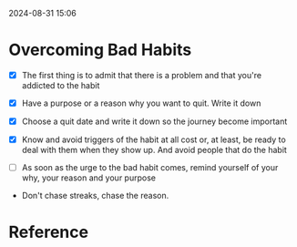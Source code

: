 2024-08-31 15:06

# Overcoming Bad Habits

- [x] The first thing is to admit that there is a problem and that you're addicted to the habit

- [x] Have a purpose or a reason why you want to quit. Write it down

- [x] Choose a quit date and write it down so the journey become important

- [x] Know and avoid triggers of the habit at all cost or, at least, be ready to deal with them when they show up. And avoid people that do the habit

- [ ] As soon as the urge to the bad habit comes, remind yourself of your why, your reason and your purpose

* Don't chase streaks, chase the reason.






# Reference
